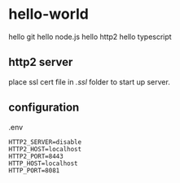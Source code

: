 # hello-world

hello git
hello node.js
hello http2
hello typescript

## http2 server

place ssl cert file in _.ssl_ folder to start up server.

## configuration

.env

```
HTTP2_SERVER=disable
HTTP2_HOST=localhost
HTTP2_PORT=8443
HTTP_HOST=localhost
HTTP_PORT=8081
```
